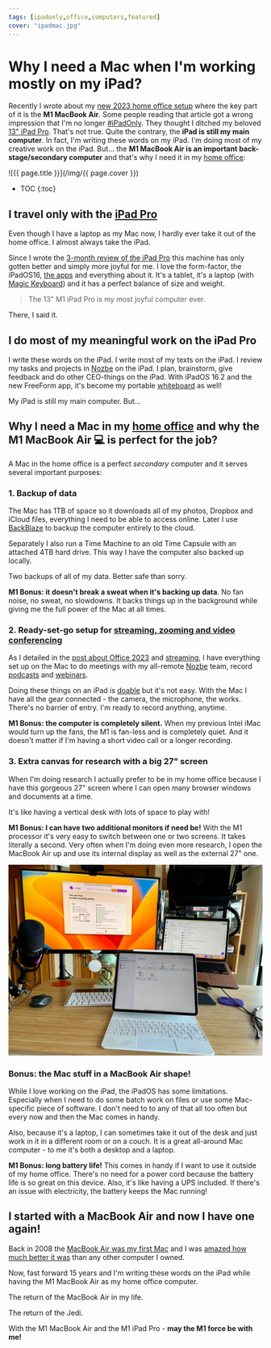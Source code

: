 ```yaml
---
tags: [ipadonly,office,computers,featured]
cover: "ipadmac.jpg"
---
```


# Why I need a Mac when I'm working mostly on my iPad?

Recently I wrote about my [new 2023 home office setup](/office23/) where the key part of it is the **M1 MacBook Air**. Some people reading that article got a wrong impression that I'm no longer [#iPadOnly](/ipadonly/). They thought I ditched my beloved [13" iPad Pro](/ipad13pro/). That's not true. Quite the contrary, the **iPad is still my main computer**. In fact, I'm writing these words on my iPad. I'm doing most of my creative work on the iPad. But… the **M1 MacBook Air is an important back-stage/secondary computer** and that's why I need it in my [home office](/office/):

<!--More-->

![{{ page.title }}](/img/{{ page.cover }})

* TOC
{:toc}

## I travel only with the [iPad Pro](/ipad13pro/)

Even though I have a laptop as my Mac now, I hardly ever take it out of the home office. I almost always take the iPad.

Since I wrote the [3-month review of the iPad Pro](/ipad13pro/) this machine has only gotten better and simply more joyful for me. I love the form-factor, the iPadOS16, [the apps](/apps10/) and everything about it. It's a tablet, it's a laptop (with [Magic Keyboard](/magic/)) and it has a perfect balance of size and weight.

> The 13" M1 iPad Pro is my most joyful computer ever.

There, I said it.

## I do most of my meaningful work on the iPad Pro

I write these words on the iPad. I write most of my texts on the iPad. I review my tasks and projects in [Nozbe][n] on the iPad. I plan, brainstorm, give feedback and do other CEO-things on the iPad. With iPadOS 16.2 and the new FreeForm app, it's become my portable [whiteboard](/whiteboard/) as well!

My iPad is still my main computer. But…

## Why I need a Mac in my [home office](/office/) and why the M1 MacBook Air 💻 is perfect for the job?

A Mac in the home office is a perfect *secondary* computer and it serves several important purposes:

### 1. Backup of data

The Mac has 1TB of space so it downloads all of my photos, Dropbox and iCloud files, everything I need to be able to access online. Later I use [BackBlaze][b] to backup the computer entirely to the cloud.

Separately I also run a Time Machine to an old Time Capsule with an attached 4TB hard drive. This way I have the computer also backed up locally.

Two backups of all of my data. Better safe than sorry.

**M1 Bonus: it doesn't break a sweat when it's backing up data**. No fan noise, no sweat, no slowdowns. It backs things up in the background while giving me the full power of the Mac at all times.

### 2. Ready-set-go setup for [streaming, zooming and video conferencing](/streaming/)

As I detailed in the [post about Office 2023](/office23/) and [streaming](/streaming), I have everything set up on the Mac to do meetings with my all-remote [Nozbe][n] team, record [podcasts](/noofficefm/) and [webinars](/webinar/).

Doing these things on an iPad is [doable](/recording/) but it's not easy. With the Mac I have all the gear connected - the camera, the microphone, the works. There's no barrier of entry. I'm ready to record anything, anytime.

**M1 Bonus: the computer is completely silent.** When my previous Intel iMac would turn up the fans, the M1 is fan-less and is completely quiet. And it doesn't matter if I'm having a short video call or a longer recording.

### 3. Extra canvas for research with a big 27" screen

When I'm doing research I actually prefer to be in my home office because I have this gorgeous 27" screen where I can open many browser windows and documents at a time.

It's like having a vertical desk with lots of space to play with!

**M1 Bonus: I can have two additional monitors if need be!** With the M1 processor it's very easy to switch between one or two screens. It takes literally a second. Very often when I'm doing even more research, I open the MacBook Air up and use its internal display as well as the external 27" one.

![{{ page.title }} 2](/img/ipadmac-2.jpg)

### Bonus: the Mac stuff in a MacBook Air shape!

While I love working on the iPad, the iPadOS has some limitations. Especially when I need to do some batch work on files or use some Mac-specific piece of software. I don't need to to any of that all too often but every now and then the Mac comes in handy.

Also, because it's a laptop, I can sometimes take it out of the desk and just work in it in a different room or on a couch. It is a great all-around Mac computer - to me it's both a desktop and a laptop.

**M1 Bonus: long battery life!** This comes in handy if I want to use it outside of my home office. There's no need for a power cord because the battery life is so great on this device. Also, it's like having a UPS included. If there's an issue with electricity, the battery keeps the Mac running!

## I started with a MacBook Air and now I have one again!

Back in 2008 the [MacBook Air was my first Mac](/my-first-mac/) and I was [amazed how much better it was](/macbook-air/) than any other computer I owned.

Now, fast forward 15 years and I'm writing these words on the iPad while having the M1 MacBook Air as my home office computer.

The return of the MacBook Air in my life.

The return of the Jedi.

With the M1 MacBook Air and the M1 iPad Pro - **may the M1 force be with me!**

[b]: https://secure.backblaze.com/r/016rp3

[n]: https://michael.gratis/nozbe
[np]: https://michael.gratis/nozbepersonal